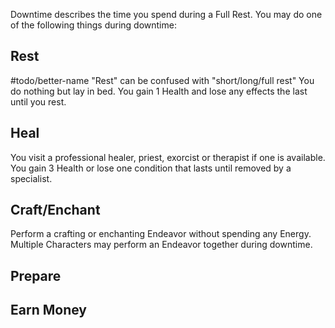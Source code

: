 Downtime describes the time you spend during a Full Rest. You may do one of the following things during downtime:
## Rest
#todo/better-name "Rest" can be confused with "short/long/full rest"
You do nothing but lay in bed. You gain 1 Health and lose any effects the last until you rest.
## Heal
You visit a professional healer, priest, exorcist or therapist if one is available. You gain 3 Health or lose one condition that lasts until removed by a specialist.
## Craft/Enchant
Perform a crafting or enchanting Endeavor without spending any Energy. Multiple Characters may perform an Endeavor together during downtime.
## Prepare
## Earn Money